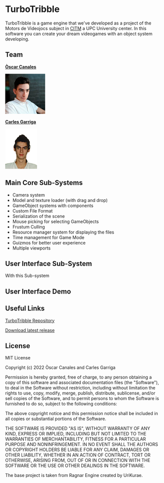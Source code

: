 # TurboTribble

TurboTribble is a game engine that we've developed as a project of the Motors de Videojocs subject in [CITM](https://www.citm.upc.edu/) a UPC University center. In this software you can create your dream videogames with an object system developing.

## Team

[**Òscar Canales**](https://github.com/Osvak)

![](docs/OscarPFP.png)

[**Carles Garriga**](https://github.com/FireAlfa)

![](docs/CarlesPFP.png)

## Main Core Sub-Systems

- Camera system
- Model and texture loader (with drag and drop)
- GameObject systems with components
- Custom File Format
- Serialization of the scene
- Mouse picking for selecting GameObjects
- Frustum Culling
- Resource manager system for displaying the files
- Time management for Game Mode
- Guizmos for better user experience
- Multiple viewports

## User Interface Sub-System

With this Sub-system 

## User Interface Demo 


## Useful Links

[TurboTribble Repository](https://github.com/Osvak/TurboTribble)

[Download latest release](https://github.com/Osvak/TurboTribble/releases)

## License

MIT License

Copyright (c) 2022 Òscar Canales and Carles Garriga

Permission is hereby granted, free of charge, to any person obtaining a copy
of this software and associated documentation files (the "Software"), to deal
in the Software without restriction, including without limitation the rights
to use, copy, modify, merge, publish, distribute, sublicense, and/or sell
copies of the Software, and to permit persons to whom the Software is
furnished to do so, subject to the following conditions:

The above copyright notice and this permission notice shall be included in all
copies or substantial portions of the Software.

THE SOFTWARE IS PROVIDED "AS IS", WITHOUT WARRANTY OF ANY KIND, EXPRESS OR
IMPLIED, INCLUDING BUT NOT LIMITED TO THE WARRANTIES OF MERCHANTABILITY,
FITNESS FOR A PARTICULAR PURPOSE AND NONINFRINGEMENT. IN NO EVENT SHALL THE
AUTHORS OR COPYRIGHT HOLDERS BE LIABLE FOR ANY CLAIM, DAMAGES OR OTHER
LIABILITY, WHETHER IN AN ACTION OF CONTRACT, TORT OR OTHERWISE, ARISING FROM,
OUT OF OR IN CONNECTION WITH THE SOFTWARE OR THE USE OR OTHER DEALINGS IN THE
SOFTWARE.

The base project is taken from Ragnar Engine created by UriKurae.


